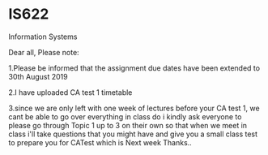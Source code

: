 # IS622
Information Systems

Dear all, Please note:

1.Please be informed that the assignment due dates have been extended to 30th August 2019

2.I have uploaded CA test 1 timetable 

3.since we are only left with one week of lectures before your CA test 1, we cant be able to go over everything in class do i kindly ask everyone to please go through Topic 1 up to 3 on their own so that when we meet in class i'll take questions that you might have and give you a small class test to prepare you for CATest which is Next week
Thanks..
